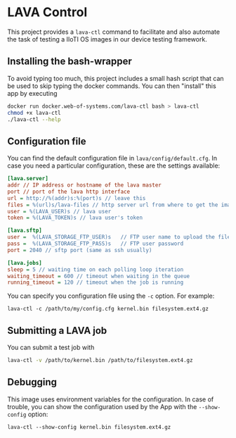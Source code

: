 # LAVA Control

This project provides a `lava-ctl` command to facilitate and also automate the 
task of testing a IIoTI OS images in our device testing framework.

## Installing the bash-wrapper

To avoid typing too much, this project includes a small hash script that can be 
used to skip typing the docker commands. You can then "install" this app by 
executing

```bash
docker run docker.web-of-systems.com/lava-ctl bash > lava-ctl
chmod +x lava-ctl
./lava-ctl --help
```

## Configuration file

You can find the default configuration file in `lava/config/default.cfg`. In 
case you need a particular configuration, these are the settings available:

```ini
[lava.server]
addr // IP address or hostname of the lava master
port // port of the lava http interface
url = http://%(addr)s:%(port)s // leave this
files = %(url)s/lava-files // http server url from where to get the images
user = %(LAVA_USER)s // lava user
token = %(LAVA_TOKEN)s // lava user's token

[lava.sftp]
user =  %(LAVA_STORAGE_FTP_USER)s   // FTP user name to upload the files
pass =  %(LAVA_STORAGE_FTP_PASS)s   // FTP user password
port = 2040 // sftp port (same as ssh usually)

[lava.jobs]
sleep = 5 // waiting time on each polling loop iteration
waiting_timeout = 600 // timeout when waiting in the queue
running_timeout = 120 // timeout when the job is running
```

You can specify you configuration file using the `-c` option. For example:

```
lava-ctl -c /path/to/my/config.cfg kernel.bin filesystem.ext4.gz
```

## Submitting a LAVA job

You can submit a test job with

```bash
lava-ctl -v /path/to/kernel.bin /path/to/filesystem.ext4.gz
```

## Debugging

This image uses environment variables for the configuration. In case of 
trouble, you can show the configuration used by the App with the 
`--show-config` option:

```
lava-ctl --show-config kernel.bin filesystem.ext4.gz
```
